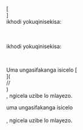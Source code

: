 [<br host>]<br action>ikhodi yokuqinisekisa:<br code>

<br url><br action>ikhodi yokuqinisekisa:

<br code>

Uma ungasifakanga isicelo [<br host>](<br protocol>//<br host>)<br action>, ngicela uzibe lo mlayezo.

uma ungasifakanga isicelo<br url><br action>, ngicela uzibe lo mlayezo.
